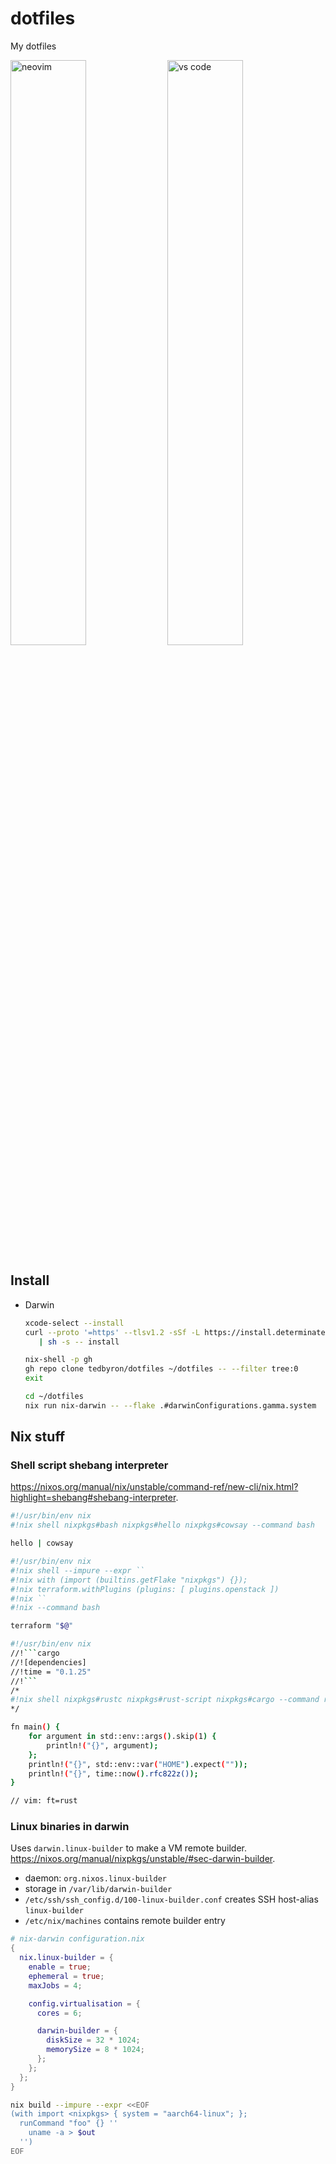 # dotfiles

My dotfiles

<div float="left">
  <img src="../screenshots/screenshots/nvim.png" alt="neovim" width="49%" />
  <img src="../screenshots/screenshots/vscode.png" alt="vs code" width="49%" />
</div>

## Install

- Darwin

  ```sh
  xcode-select --install
  curl --proto '=https' --tlsv1.2 -sSf -L https://install.determinate.systems/nix \
     | sh -s -- install
  ```

  ```sh
  nix-shell -p gh
  gh repo clone tedbyron/dotfiles ~/dotfiles -- --filter tree:0
  exit
  ```

  ```sh
  cd ~/dotfiles
  nix run nix-darwin -- --flake .#darwinConfigurations.gamma.system
  ```

## Nix stuff

### Shell script shebang interpreter

<https://nixos.org/manual/nix/unstable/command-ref/new-cli/nix.html?highlight=shebang#shebang-interpreter>.

```sh
#!/usr/bin/env nix
#!nix shell nixpkgs#bash nixpkgs#hello nixpkgs#cowsay --command bash

hello | cowsay
```

```sh
#!/usr/bin/env nix
#!nix shell --impure --expr ``
#!nix with (import (builtins.getFlake "nixpkgs") {});
#!nix terraform.withPlugins (plugins: [ plugins.openstack ])
#!nix ``
#!nix --command bash

terraform "$@"
```

````sh
#!/usr/bin/env nix
//!```cargo
//![dependencies]
//!time = "0.1.25"
//!```
/*
#!nix shell nixpkgs#rustc nixpkgs#rust-script nixpkgs#cargo --command rust-script
*/

fn main() {
    for argument in std::env::args().skip(1) {
        println!("{}", argument);
    };
    println!("{}", std::env::var("HOME").expect(""));
    println!("{}", time::now().rfc822z());
}

// vim: ft=rust
````

### Linux binaries in darwin

Uses `darwin.linux-builder` to make a VM remote builder.
<https://nixos.org/manual/nixpkgs/unstable/#sec-darwin-builder>.

- daemon: `org.nixos.linux-builder`
- storage in `/var/lib/darwin-builder`
- `/etc/ssh/ssh_config.d/100-linux-builder.conf` creates SSH host-alias `linux-builder`
- `/etc/nix/machines` contains remote builder entry

```nix
# nix-darwin configuration.nix
{
  nix.linux-builder = {
    enable = true;
    ephemeral = true;
    maxJobs = 4;

    config.virtualisation = {
      cores = 6;

      darwin-builder = {
        diskSize = 32 * 1024;
        memorySize = 8 * 1024;
      };
    };
  };
}
```

```sh
nix build --impure --expr <<EOF
(with import <nixpkgs> { system = "aarch64-linux"; };
  runCommand "foo" {} ''
    uname -a > $out
  '')
EOF
```
